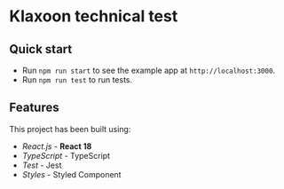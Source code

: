 # Klaxoon technical test

## Quick start

- Run `npm run start` to see the example app at `http://localhost:3000`.
- Run `npm run test` to run tests.

## Features

This project has been built using:

- _React.js_ - **React 18**
- _TypeScript_ - TypeScript
- _Test_ - Jest
- _Styles_ - Styled Component
